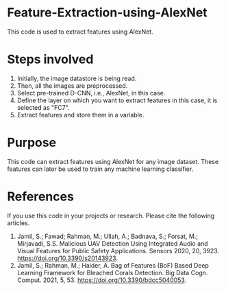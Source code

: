 # Feature-Extraction-using-AlexNet
 This code is used to extract features using AlexNet.
# Steps involved
 1. Initially, the image datastore is being read.
 2. Then, all the images are preprocessed.
 3. Select pre-trained D-CNN, i.e., AlexNet, in this case.
 4. Define the layer on which you want to extract features in this case, it is selected as "FC7".
 5. Extract features and store them in a variable.
# Purpose
This code can extract features using AlexNet for any image dataset. These features can later be used to train any machine learning classifier.
# References
If you use this code in your projects or research. Please cite the following articles.
1. Jamil, S.; Fawad; Rahman, M.; Ullah, A.; Badnava, S.; Forsat, M.; Mirjavadi, S.S. Malicious UAV Detection Using Integrated Audio and Visual Features for Public Safety Applications. Sensors 2020, 20, 3923. https://doi.org/10.3390/s20143923.
2. Jamil, S.; Rahman, M.; Haider, A. Bag of Features (BoF) Based Deep Learning Framework for Bleached Corals Detection. Big Data Cogn. Comput. 2021, 5, 53. https://doi.org/10.3390/bdcc5040053.
